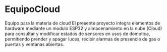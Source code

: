 # EquipoCloud
Equipo para la materia de cloud
El presente proyecto integra elementos de hardware mediante un modulo ESP32 y almacenamiento en la nube (Cloud) para consultar 
y modificar estados de sensores en usos de domotica, permitiendo prender y apagar luces, recibir alarmas de presencia de gas o puertas y ventanas abiertas.
